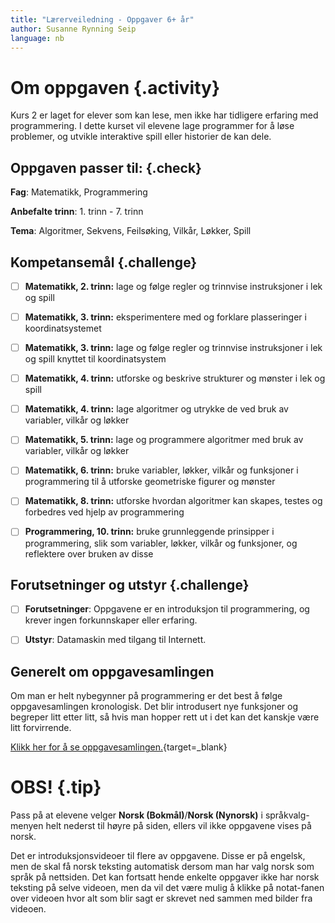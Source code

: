```yaml
---
title: "Lærerveiledning - Oppgaver 6+ år"
author: Susanne Rynning Seip
language: nb
---
```


# Om oppgaven {.activity}

Kurs 2 er laget for elever som kan lese, men ikke har tidligere erfaring
med programmering. I dette kurset vil elevene lage programmer for å
løse problemer, og utvikle interaktive spill eller historier de kan dele.

## Oppgaven passer til: {.check}

 __Fag__: Matematikk, Programmering

__Anbefalte trinn__: 1. trinn - 7. trinn

__Tema__: Algoritmer, Sekvens, Feilsøking, Vilkår, Løkker, Spill

## Kompetansemål {.challenge}

- [ ] __Matematikk, 2. trinn:__ lage og følge regler og trinnvise instruksjoner i lek og spill

- [ ] __Matematikk, 3. trinn:__ eksperimentere med og forklare plasseringer i koordinatsystemet

- [ ] __Matematikk, 3. trinn:__ lage og følge regler og trinnvise instruksjoner i lek og spill knyttet til koordinatsystem

- [ ] __Matematikk, 4. trinn:__ utforske og beskrive strukturer og mønster i lek og spill

- [ ] __Matematikk, 4. trinn:__ lage algoritmer og utrykke de ved bruk av variabler, vilkår og løkker

- [ ] __Matematikk, 5. trinn:__ lage og programmere algoritmer med bruk av variabler, vilkår og løkker

- [ ] __Matematikk, 6. trinn:__ bruke variabler, løkker, vilkår og funksjoner i programmering til å utforske geometriske figurer og mønster

- [ ] __Matematikk, 8. trinn:__ utforske hvordan algoritmer kan skapes, testes og forbedres ved hjelp av programmering

- [ ] __Programmering, 10. trinn:__ bruke grunnleggende prinsipper i programmering, slik som variabler, løkker, vilkår og funksjoner, og reflektere over bruken av disse

## Forutsetninger og utstyr {.challenge}

- [ ] __Forutsetninger__: Oppgavene er en introduksjon til programmering, og krever ingen forkunnskaper eller erfaring.

- [ ] __Utstyr__: Datamaskin med tilgang til Internett.

## Generelt om oppgavesamlingen

Om man er helt nybegynner på programmering er det best å følge oppgavesamlingen kronologisk. Det blir introdusert nye funksjoner og begreper litt etter litt, så hvis man hopper rett ut i det kan det kanskje være litt forvirrende.

[Klikk her for å se oppgavesamlingen.](https://studio.code.org/s/course2){target=_blank}

# OBS! {.tip}
Pass på at elevene velger __Norsk (Bokmål)__/__Norsk (Nynorsk)__ i språkvalg-menyen helt nederst til høyre på siden, ellers vil ikke oppgavene vises på norsk.

Det er introduksjonsvideoer til flere av oppgavene. Disse er på engelsk, men de skal få norsk teksting automatisk dersom man har valg norsk som språk på nettsiden. Det kan fortsatt hende enkelte oppgaver ikke har norsk teksting på selve videoen, men da vil det være mulig å klikke på notat-fanen over videoen hvor alt som blir sagt er skrevet ned sammen med bilder fra videoen.
